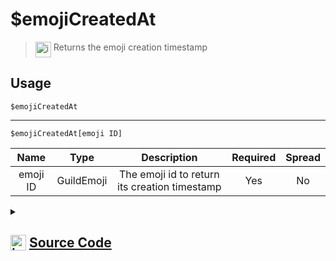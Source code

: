 # $emojiCreatedAt
> <img align="top" src="https://upload.wikimedia.org/wikipedia/commons/thumb/e/e4/Infobox_info_icon.svg/160px-Infobox_info_icon.svg.png?20150409153300" alt="image" width="25" height="auto"> Returns the emoji creation timestamp
## Usage
```
$emojiCreatedAt
```
---
```
$emojiCreatedAt[emoji ID]
```
| Name | Type | Description | Required | Spread
| :---: | :---: | :---: | :---: | :---: |
emoji ID | GuildEmoji | The emoji id to return its creation timestamp | Yes | No
<details>
<summary>
    
## <img align="top" src="https://cdn4.iconfinder.com/data/icons/iconsimple-logotypes/512/github-512.png" alt="image" width="25" height="auto">  [Source Code](https://github.com/tryforge/ForgeScript-V2/blob/main/src/native/emojiCreatedAt.ts)
    
</summary>
    
```ts
import { ArgType, NativeFunction, Return } from "../structures"

export default new NativeFunction({
    name: "$emojiCreatedAt",
    version: "1.0.0",
    description: "Returns the emoji creation timestamp",
    brackets: false,
    unwrap: true,
    args: [
        {
            name: "emoji ID",
            description: "The emoji id to return its creation timestamp",
            rest: false,
            type: ArgType.GuildEmoji,
            required: true
        }
    ],
    execute(ctx, [ emoji ]) {
        emoji ?? ctx.emoji
        return Return.success(
            emoji?.createdTimestamp
        )
    },
})
```
    
</details>